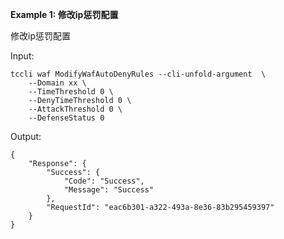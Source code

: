 **Example 1: 修改ip惩罚配置**

修改ip惩罚配置

Input: 

```
tccli waf ModifyWafAutoDenyRules --cli-unfold-argument  \
    --Domain xx \
    --TimeThreshold 0 \
    --DenyTimeThreshold 0 \
    --AttackThreshold 0 \
    --DefenseStatus 0
```

Output: 
```
{
    "Response": {
        "Success": {
            "Code": "Success",
            "Message": "Success"
        },
        "RequestId": "eac6b301-a322-493a-8e36-83b295459397"
    }
}
```

